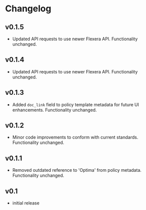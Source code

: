 # Changelog

## v0.1.5

- Updated API requests to use newer Flexera API. Functionality unchanged.

## v0.1.4

- Updated API requests to use newer Flexera API. Functionality unchanged.

## v0.1.3

- Added `doc_link` field to policy template metadata for future UI enhancements. Functionality unchanged.

## v0.1.2

- Minor code improvements to conform with current standards. Functionality unchanged.

## v0.1.1

- Removed outdated reference to 'Optima' from policy metadata. Functionality unchanged.

## v0.1

- initial release
